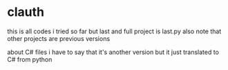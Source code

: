 # clauth

this is all codes i tried so far but last and full project is last.py also note that other projects are previous versions

about C# files i have to say that it's another version but it just translated to C# from python
